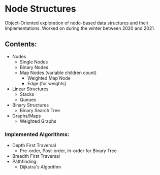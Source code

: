 # Node Structures
Object-Oriented exploration of node-based data structures and their implementations.  Worked on during the winter between 2020 and 2021.

## Contents:
* Nodes
  * Single Nodes
  * Binary Nodes
  * Map Nodes (variable children count)
    * Weighted Map Node
    * Edge (for weights)
* Linear Structures
  * Stacks
  * Queues
* Binary Structures
  * Binary Search Tree
* Graphs/Maps
  * Weighted Graphs
 
### Implemented Algorithms:
* Depth First Traversal
  * Pre-order, Post-order, In-order for Binary Tree
* Breadth First Traversal
* Pathfinding:
  * Dijkstra's Algorithm
